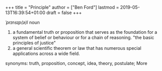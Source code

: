 +++
title = "Principle"
author = ["Ben Ford"]
lastmod = 2019-05-13T16:39:54+01:00
draft = false
+++

_ˈprɪnsɪp(ə)l_
noun

1.  a fundamental truth or proposition that serves as the foundation for a system
    of belief or behaviour or for a chain of reasoning. "the basic principles of
    justice"
2.  a general scientific theorem or law that has numerous special applications
    across a wide field.

synonyms:	truth, proposition, concept, idea, theory, postulate; More
